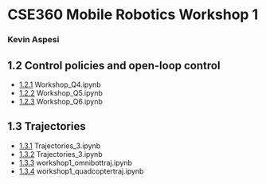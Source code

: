 # CSE360 Mobile Robotics Workshop 1
### Kevin Aspesi 

## 1.2 Control policies and open-loop control
* [1.2.1](https://github.com/kaspesi/cse360_workshop_1/blob/main/Workshop_Q4.ipynb) Workshop_Q4.ipynb
* [1.2.2](https://github.com/kaspesi/cse360_workshop_1/blob/main/Workshop_Q5.ipynb) Workshop_Q5.ipynb
* [1.2.3](https://github.com/kaspesi/cse360_workshop_1/blob/main/Workshop_Q6.ipynb) Workshop_Q6.ipynb


## 1.3 Trajectories 
* [1.3.1](https://github.com/kaspesi/cse360_workshop_1/blob/main/Trajectories_3.ipynb) Trajectories_3.ipynb
* [1.3.2](https://github.com/kaspesi/cse360_workshop_1/blob/main/Trajectories_3.ipynb) Trajectories_3.ipynb
* [1.3.3](https://github.com/kaspesi/cse360_workshop_1/blob/main/workshop1_omnibottraj.ipynb) workshop1_omnibottraj.ipynb
* [1.3.4](https://github.com/kaspesi/cse360_workshop_1/blob/main/workshop1_quadcoptertraj.ipynb) workshop1_quadcoptertraj.ipynb

